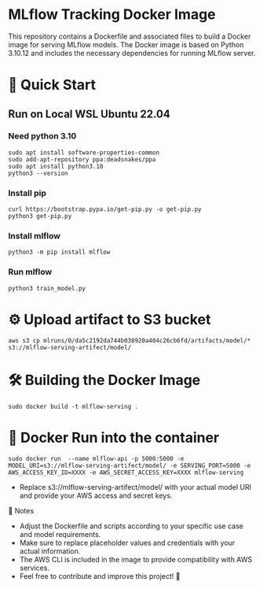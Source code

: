 # MLflow Tracking Docker Image
This repository contains a Dockerfile and associated files to build a Docker image for serving MLflow models. The Docker image is based on Python 3.10.12 and includes the necessary dependencies for running MLflow server.
# 🚀 Quick Start
## Run on Local WSL Ubuntu 22.04

### Need python 3.10
```sudo apt update
sudo apt install software-properties-common
sudo add-apt-repository ppa:deadsnakes/ppa
sudo apt install python3.10
python3 --version
```
### Install pip
```
curl https://bootstrap.pypa.io/get-pip.py -o get-pip.py
python3 get-pip.py
```
### Install mlflow 
```
python3 -m pip install mlflow
```
### Run mlflow
```
python3 train_model.py
```
# ⚙️  Upload artifact to S3 bucket

```
aws s3 cp mlruns/0/da5c2192da744b038920a404c26cb6fd/artifacts/model/*  s3://mlflow-serving-artifect/model/
```

# 🛠️ Building the Docker Image
```
sudo docker build -t mlflow-serving .
```
# 🐳 Docker Run into the container
```
sudo docker run  --name mlflow-api -p 5000:5000 -e MODEL_URI=s3://mlflow-serving-artifect/model/ -e SERVING_PORT=5000 -e  AWS_ACCESS_KEY_ID=XXXX -e AWS_SECRET_ACCESS_KEY=XXXX mlflow-serving
```
* Replace s3://mlflow-serving-artifect/model/ with your actual model URI and provide your AWS access and secret keys.

📝 Notes
* Adjust the Dockerfile and scripts according to your specific use case and model requirements.
* Make sure to replace placeholder values and credentials with your actual information.
* The AWS CLI is included in the image to provide compatibility with AWS services.
* Feel free to contribute and improve this project! 🌟
